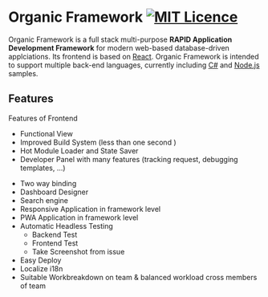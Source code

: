 # Organic Framework [![MIT Licence](https://badges.frapsoft.com/os/mit/mit.svg?v=103)](https://github.com/bit-foundation/bit-framework/blob/master/LICENSE)
Organic Framework is a full stack multi-purpose **RAPID Application Development Framework** for modern web-based database-driven applciations. Its frontend is based on [React](https://facebook.github.io/react/). Organic Framework is intended to support multiple back-end languages, currently including [C\#](https://docs.microsoft.com/en-us/dotnet/csharp/csharp) and [Node.js](https://nodejs.org/en/) samples.

## Features

Features of Frontend 
* Functional View
* Improved Build System (less than one second )
* Hot Module Loader and State Saver
* Developer Panel with many features (tracking request, debugging templates, ...)
- Two way binding 
- Dashboard Designer 
- Search engine
- Responsive Application in framework level
- PWA Application in framework level
- Automatic Headless Testing
    - Backend Test
    - Frontend Test
    - Take Screenshot from issue 
- Easy Deploy
- Localize i18n
- Suitable Workbreakdown on team & balanced workload cross members of team
